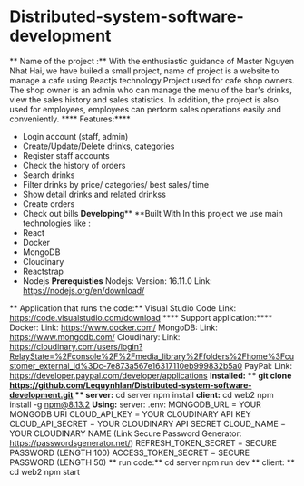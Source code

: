 # Distributed-system-software-development
** Name of the project :**
 With the enthusiastic guidance of Master Nguyen Nhat Hai, we have builed a small project, name of project is a website to manage a cafe using Reactjs technology.Project used for cafe shop owners. The shop owner is an admin who can manage the menu of the bar's drinks, view the sales history and sales statistics. In addition, the project is also used for employees, employees can perform sales operations easily and conveniently.
**** Features:****
 - Login account (staff, admin)
 - Create/Update/Delete drinks, categories
 - Register staff accounts
 - Check the history of orders
 - Search drinks
 - Filter drinks by price/ categories/ best sales/ time
 - Show detail drinks and related drinkss
 - Create orders
 - Check out bills
**Developing****
**Built With
In this project we use main technologies like :
  - React
  - Docker
  - MongoDB
  - Cloudinary
  - Reactstrap
  - Nodejs
**Prerequisties**
 Nodejs: 
   Version: 16.11.0
   Link: https://nodejs.org/en/download/
 
 ** Application that runs the code:**
  Visual Studio Code
   Link: https://code.visualstudio.com/download
**** Support application:****
  Docker:
   Link: https://www.docker.com/
  MongoDB:
   Link: https://www.mongodb.com/
  Cloudinary:
   Link: https://cloudinary.com/users/login?RelayState=%2Fconsole%2F%2Fmedia_library%2Ffolders%2Fhome%3Fcustomer_external_id%3Dc-7e873a567e16317110eb999832b5a0
  PayPal:
   Link: https://developer.paypal.com/developer/applications
**Installed: **
 git clone https://github.com/Lequynhlan/Distributed-system-software-development.git
** server:**
    cd server
    npm install
 **client:**
    cd web2
    npm install -g npm@8.13.2 
**Using:**
 server:
  .env:
    MONGODB_URL = YOUR MONGODB URI
    CLOUD_API_KEY = YOUR CLOUDINARY API KEY
    CLOUD_API_SECRET = YOUR CLOUDINARY API SECRET
    CLOUD_NAME = YOUR CLOUDINARY NAME
     (Link Secure Password Generator: https://passwordsgenerator.net/)
    REFRESH_TOKEN_SECRET = SECURE PASSWORD (LENGTH 100)
    ACCESS_TOKEN_SECRET = SECURE PASSWORD (LENGTH 50)
**  run code:**
    cd server
    npm run dev
** client: **   
    cd web2
    npm start


